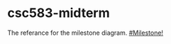 # csc583-midterm

The referance for the milestone diagram.
[#Milestone!](https://github.com/nasser40/csc583-midterm/issues/1)
